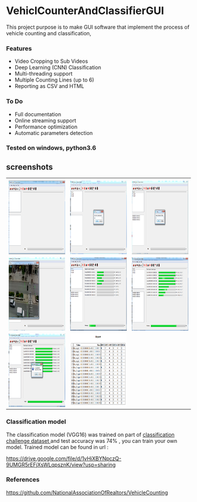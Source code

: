 # VehiclCounterAndClassifierGUI
This project purpose is to make GUI software that implement the process of vehicle counting and classification,
### Features
- Video Cropping to Sub Videos
- Deep Learning (CNN) Classification
- Multi-threading support
- Multiple Counting Lines (up to 6)
- Reporting as CSV and HTML
### To Do
- Full documentation
- Online streaming support
- Performance optimization
- Automatic parameters detection 

### Tested on windows, python3.6

## screenshots


<table>
  <tr>
    <td> </td>
     <td> </td>
     <td> </td>
  </tr>
  <tr>
    <td><img src="images/1.png" width=270 height=200></td>
    <td><img src="images/2.png" width=270 height=200></td>
    <td><img src="images/3.png" width=270 height=200></td>
  </tr>
   <tr>
    <td><img src="images/4.png" width=270 height=200></td>
    <td><img src="images/5.png" width=270 height=200></td>
    <td><img src="images/6.png" width=270 height=200></td>
  </tr>
   <tr>
    <td><img src="images/7.png" width=270 height=200></td>
    <td><img src="images/8.png" width=270 height=200></td>
    <td> </td>
  </tr>
 </table>

### Classification model 

The classification model (VGG16) was trained on part of  <a href='https://podoce.dinf.usherbrooke.ca/challenge/dataset/'> classification challenge dataset </a> and test accuracy was 74% , you can train your own model. 
Trained model can be found in url  :

https://drive.google.com/file/d/1vHjXBYNpczQ-9UMGR5rEFjXsWLqpsznK/view?usp=sharing
### References

https://github.com/NationalAssociationOfRealtors/VehicleCounting
